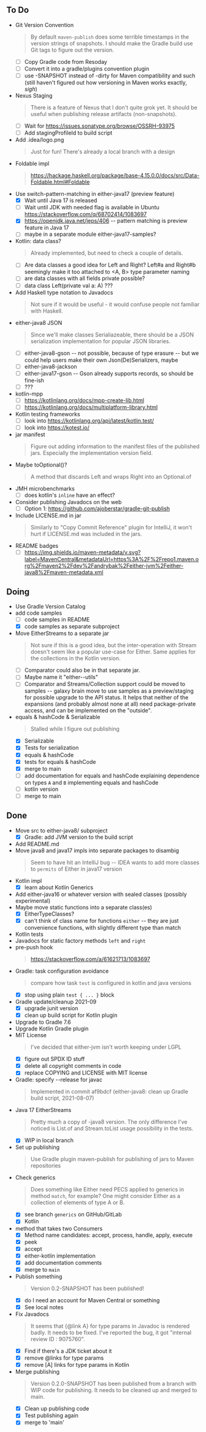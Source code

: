 ## To Do

- Git Version Convention
    > By default `maven-publish` does some terrible timestamps in the version strings of snapshots. I should make the Gradle build use Git tags to figure out the version.
    * [ ] Copy Gradle code from Resoday
    * [ ] Convert it into a gradle/plugins convention plugin
    * [ ] use -SNAPSHOT instead of -dirty for Maven compatibility and such (still haven't figured out how versioning in Maven works exactly, *sigh*)
- Nexus Staging
    > There is a feature of Nexus that I don't quite grok yet. It should be useful when publishing release artifacts (non-snapshots).
    * [ ] Wait for https://issues.sonatype.org/browse/OSSRH-93975
    * [ ] Add stagingProfileId to build script
- Add .idea/logo.png
    > Just for fun! There's already a local branch with a design
- Foldable impl
    > https://hackage.haskell.org/package/base-4.15.0.0/docs/src/Data-Foldable.html#Foldable
- Use switch-pattern-matching in either-java17 (preview feature)
    * [x] Wait until Java 17 is released
    * [ ] Wait until JDK with needed flag is available in Ubuntu https://stackoverflow.com/q/68702414/1083697
    * [x] https://openjdk.java.net/jeps/406 -- pattern matching is preview feature in Java 17
    * [ ] maybe in a separate module either-java17-samples?
- Kotlin: data class?
    > Already implemented, but need to check a couple of details.
    * [ ] Are data classes a good idea for Left and Right? Left#a and Right#b seemingly make it too attached to <A, B> type parameter naming
    * [ ] are data classes with all fields private  possible?
    * [ ] data class Left(private val a: A) ???
- Add Haskell type notation to Javadocs
    > Not sure if it would be useful - it would confuse people not familiar with Haskell.
- either-java8 JSON
    > Since we'll make classes Serialiazeable, there should be a JSON serialization implementation for popular JSON libraries.
    * [ ] either-java8-gson -- not possible, because of type erasure -- but we could help users make their own Json(De)Serializers, maybe
    * [ ] either-java8-jackson
    * [ ] either-java17-gson -- Gson already supports records, so should be fine-ish
    * [ ] ???
- kotlin-mpp
    * [ ] https://kotlinlang.org/docs/mpp-create-lib.html
    * [ ] https://kotlinlang.org/docs/multiplatform-library.html
- Kotlin testing frameworks
    * [ ] look into https://kotlinlang.org/api/latest/kotlin.test/
    * [ ] look into https://kotest.io/
- jar manifest
    > Figure out adding information to the manifest files of the published jars. Especially the implementation version field.
- Maybe toOptional()?
    > A method that discards Left and wraps Right into an Optional.of
- JMH microbenchmarks
    * [ ] does kotlin's `inline` have an effect?
- Consider publishing Javadocs on the web
    * [ ] Option 1: https://github.com/ajoberstar/gradle-git-publish
- Include LICENSE.md in jar
    > Similarly to "Copy Commit Reference" plugin for IntelliJ, it won't hurt if LICENSE.md was included in the jars.
- README badges
    * [ ] https://img.shields.io/maven-metadata/v.svg?label=MavenCentral&metadataUrl=https%3A%2F%2Frepo1.maven.org%2Fmaven2%2Fdev%2Fandrybak%2Feither-jvm%2Feither-java8%2Fmaven-metadata.xml

## Doing

- Use Gradle Version Catalog
- add code samples
    * [ ] code samples in README
    * [x] code samples as separate subproject
- Move EitherStreams to a separate jar
    > Not sure if this is a good idea, but the inter-operation with Stream doesn't seem like a popular use-case for Either.  Same applies for the collections in the Kotlin version.
    * [ ] Comparator could also be in that separate jar.
    * [ ] Maybe name it "either-<variant>-utils"
    * [ ] Comparator and Streams/Collection support  could be moved to samples -- galaxy brain move to use samples as a preview/staging for possible upgrade to the API status. It helps that neither of the expansions (and probably almost none at all) need package-private access, and can be implemented on the  "outside".
- equals & hashCode & Serializable
    > Stalled while I figure out publishing
    * [x] Serializable
    * [x] Tests for serialization
    * [x] equals & hashCode
    * [x] tests for equals & hashCode
    * [x] merge to main
    * [ ] add documentation for equals and hashCode explaining dependence on types `A` and `B` implementing equals and hashCode
    * [ ] kotlin version
    * [ ] merge to main

## Done

- Move src to either-java8/ subproject
    * [x] Gradle: add JVM version to the build script
- Add README.md
- Move java8 and java17 impls into separate packages to disambig
    > Seem to have hit an IntelliJ bug -- IDEA wants to add more classes to `permits` of Either in java17 version
- Kotlin impl
    * [x] learn about Kotlin Generics
- Add either-java16 or whatever version with sealed classes (possibly experimental)
- Maybe move static functions into a separate class(es)
    * [x] EitherTypeClasses?
    * [x] can't think of class name for functions `either` -- they are just convenience functions, with slightly different type than match
- Kotlin tests
- Javadocs for static factory methods `left` and `right`
- pre-push hook
    > https://stackoverflow.com/a/61621713/1083697
- Gradle: task configuration avoidance
    > compare how task `test` is configured in kotlin and java versions
    * [x] stop using plain `test { ... }` block
- Gradle update/cleanup 2021-09
    * [x] upgrade junit version
    * [x] clean up build script for Kotlin plugin
- Upgrade to Gradle 7.6
- Upgrade Kotlin Gradle plugin
- MIT License
    > I've decided that either-jvm isn't worth keeping under LGPL
    * [x] figure out SPDX ID stuff
    * [x] delete all copyright comments in code
    * [x] replace COPYING and LICENSE with MIT license
- Gradle: specify --release for javac
    > Implemented in commit af9bdcf (either-java8: clean up Gradle build script, 2021-08-07)
- Java 17 EitherStreams
    > Pretty much a copy of -java8 version. The only difference I've noticed is List.of and Stream.toList usage possibility in the tests.
    * [x] WIP in local branch
- Set up publishing
    > Use Gradle plugin maven-publish for publishing of jars to Maven repositories
- Check generics
    > Does something like Either need PECS applied to generics in method `match`, for example? One might consider Either as a collection of elements of type A or B.
    * [x] see branch `generics` on GitHub/GitLab
    * [x] Kotlin
- method that takes two Consumers
    * [x] Method name candidates: accept, process, handle, apply, execute
    * [x] peek
    * [x] accept
    * [x] either-kotlin implementation
    * [x] add documentation comments
    * [x] merge to `main`
- Publish something
    > Version 0.2-SNAPSHOT has been published!
    * [x] do I need an account for Maven Central or something
    * [x] See local notes
- Fix Javadocs
    > It seems that {@link A} for type params in Javadoc is rendered badly. It needs to be fixed. I've reported the bug, it got "internal review ID : 9075760".
    * [x] Find if there's a JDK ticket about it
    * [x] remove @links for type params
    * [x] remove [A] links for type params in Kotlin
- Merge publishing
    > Version 0.2.0-SNAPSHOT has been published from a branch with WIP code for publishing. It needs to be cleaned up and merged to main.
    * [x] Clean up publishing code
    * [x] Test publishing again
    * [x] merge to 'main'
